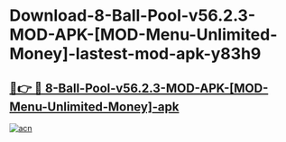 # Download-8-Ball-Pool-v56.2.3-MOD-APK-[MOD-Menu-Unlimited-Money]-lastest-mod-apk-y83h9

<h2><a href="https://apkcomod.com?title=8-Ball-Pool-v56.2.3-MOD-APK-[MOD-Menu-Unlimited-Money]">🔗👉 🔴 8-Ball-Pool-v56.2.3-MOD-APK-[MOD-Menu-Unlimited-Money]-apk </a></h2>

[![acn](https://github.com/user-attachments/assets/0f9c940e-d8b0-45ae-aac7-cd30a18b3e1c)](https://apkcomod.com?title=8-Ball-Pool-v56.2.3-MOD-APK-[MOD-Menu-Unlimited-Money])
